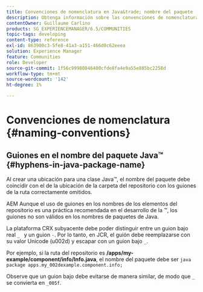 ```yaml
---
title: Convenciones de nomenclatura en Java&trade; nombre del paquete
description: Obtenga información sobre las convenciones de nomenclatura y el uso de guiones en Java&trade; package name.
contentOwner: Guillaume Carlino
products: SG_EXPERIENCEMANAGER/6.5/COMMUNITIES
topic-tags: developing
content-type: reference
exl-id: 863900c3-5fe8-41a3-a151-466d0c62eeea
solution: Experience Manager
feature: Communities
role: Developer
source-git-commit: 1f56c99980846400cfde8fa4e9a55e885bc2258d
workflow-type: tm+mt
source-wordcount: '142'
ht-degree: 1%

---
```


# Convenciones de nomenclatura {#naming-conventions}

## Guiones en el nombre del paquete Java™ {#hyphens-in-java-package-name}

Al crear una ubicación para una clase Java™, el nombre del paquete debe coincidir con el de la ubicación de la carpeta del repositorio con los guiones de la ruta correctamente omitidos.

AEM Aunque el uso de guiones en los nombres de los elementos del repositorio es una práctica recomendada en el desarrollo de la ™, los guiones no son válidos en los nombres de paquetes de Java.

La plataforma CRX subyacente debe poder distinguir entre un guion bajo real `_ ` y un guion `-`. Por lo tanto, en JCR, el guión debe reemplazarse con su valor Unicode (u002d) y escapar con un guion bajo `_`.

Por ejemplo, si la ruta del repositorio es **/apps/my-example/component/info/Info.java**, el nombre del paquete debe ser `java package apps.my_002dexample.component.info;`

Observe que un guion bajo debe evitarse de manera similar, de modo que `_` se convierta en `_005f`.
